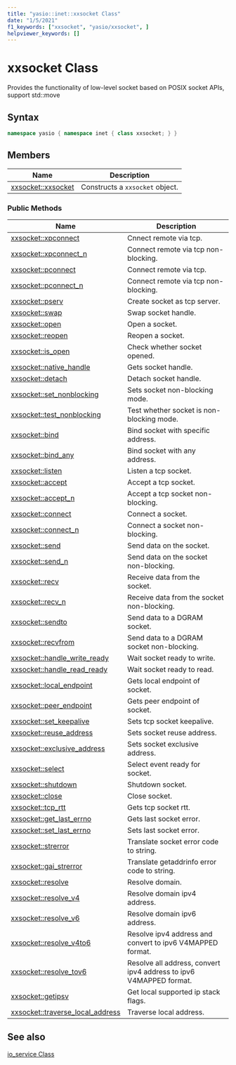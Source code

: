 ```yaml
---
title: "yasio::inet::xxsocket Class"
date: "1/5/2021"
f1_keywords: ["xxsocket", "yasio/xxsocket", ]
helpviewer_keywords: []
---
```


# xxsocket Class

Provides the functionality of low-level socket based on POSIX socket APIs, support std::move

## Syntax

```cpp
namespace yasio { namespace inet { class xxsocket; } }
```

## Members

|Name|Description|
|----------|-----------------|
|[xxsocket::xxsocket](#xxsocket)|Constructs a `xxsocket` object.|

### Public Methods

|Name|Description|
|----------|-----------------|
|[xxsocket::xpconnect](#xpconnect)|Cnnect remote via tcp.|
|[xxsocket::xpconnect_n](#xpconnect_n)|Connect remote via tcp non-blocking.|
|[xxsocket::pconnect](#pconnect)|Connect remote via tcp.|
|[xxsocket::pconnect_n](#pconnect_n)|Connect remote via tcp non-blocking.|
|[xxsocket::pserv](#pserv)|Create socket as tcp server.|
|[xxsocket::swap](#swap)|Swap socket handle.|
|[xxsocket::open](#open)|Open a socket.|
|[xxsocket::reopen](#reopen)|Reopen a socket.|
|[xxsocket::is_open](#is_open)|Check whether socket opened.|
|[xxsocket::native_handle](#native_handle)|Gets socket handle.|
|[xxsocket::detach](#detach)|Detach socket handle.|
|[xxsocket::set_nonblocking](#set_nonblocking)|Sets socket non-blocking mode.|
|[xxsocket::test_nonblocking](#test_nonblocking)|Test whether socket is non-blocking mode.|
|[xxsocket::bind](#bind)|Bind socket with specific address.|
|[xxsocket::bind_any](#bind_any)|Bind socket with any address.|
|[xxsocket::listen](#listen)|Listen a tcp socket.|
|[xxsocket::accept](#accept)|Accept a tcp socket.|
|[xxsocket::accept_n](#accept_n)|Accept a tcp socket non-blocking.|
|[xxsocket::connect](#connect)|Connect a socket.|
|[xxsocket::connect_n](#connect_n)|Connect a socket non-blocking.|
|[xxsocket::send](#send)|Send data on the socket.|
|[xxsocket::send_n](#send_n)|Send data on the socket non-blocking.|
|[xxsocket::recv](#recv)|Receive data from the socket.|
|[xxsocket::recv_n](#recv_n)|Receive data from the socket non-blocking.|
|[xxsocket::sendto](#sendto)|Send data to a DGRAM socket.|
|[xxsocket::recvfrom](#recvfrom)|Send data to a DGRAM socket non-blocking.|
|[xxsocket::handle_write_ready](#handle_write_ready)|Wait socket ready to write.|
|[xxsocket::handle_read_ready](#handle_read_ready)|Wait socket ready to read.|
|[xxsocket::local_endpoint](#local_endpoint)|Gets local endpoint of socket.|
|[xxsocket::peer_endpoint](#peer_endpoint)|Gets peer endpoint of socket.|
|[xxsocket::set_keepalive](#set_keepalive)|Sets tcp socket keepalive.|
|[xxsocket::reuse_address](#reuse_address)|Sets socket reuse address.|
|[xxsocket::exclusive_address](#exclusive_address)|Sets socket exclusive address.|
|[xxsocket::select](#select)|Select event ready for socket.|
|[xxsocket::shutdown](#shutdown)|Shutdown socket.|
|[xxsocket::close](#close)|Close socket.|
|[xxsocket::tcp_rtt](#tcp_rtt)|Gets tcp socket rtt.|
|[xxsocket::get_last_errno](#get_last_errno)|Gets last socket error.|
|[xxsocket::set_last_errno](#set_last_errno)|Sets last socket error.|
|[xxsocket::strerror](#strerror)|Translate socket error code to string.|
|[xxsocket::gai_strerror](#gai_strerror)|Translate getaddrinfo error code to string.|
|[xxsocket::resolve](#resolve)|Resolve domain.|
|[xxsocket::resolve_v4](#resolve_v4)|Resolve domain ipv4 address.|
|[xxsocket::resolve_v6](#resolve_v6)|Resolve domain ipv6 address.|
|[xxsocket::resolve_v4to6](#resolve_v4to6)|Resolve ipv4 address and convert to ipv6 V4MAPPED format.|
|[xxsocket::resolve_tov6](#resolve_tov6)|Resolve all address, convert ipv4 address to ipv6 V4MAPPED format.|
|[xxsocket::getipsv](#getipsv)|Get local supported ip stack flags.|
|[xxsocket::traverse_local_address](#traverse_local_address)|Traverse local address.|


## See also

[io_service Class](./io_service-class.md)
